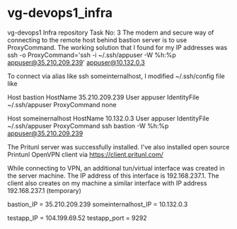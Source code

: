 # vg-devops1_infra
vg-devops1 Infra repository Task No: 3 The modern and secure way of connecting to the remote host behind bastion server is to use ProxyCommand. The working solution that I found for my IP addresses was ssh -o ProxyCommand='ssh -i ~/.ssh/appuser -W %h:%p appuser@35.210.209.239' appuser@10.132.0.3

To connect via alias like ssh someinternalhost, I modified ~/.ssh/config file like

Host bastion HostName 35.210.209.239 User appuser IdentityFile ~/.ssh/appuser ProxyCommand none

Host someinernalhost HostName 10.132.0.3 User appuser IdentityFile ~/.ssh/appuser ProxyCommand ssh bastion -W %h:%p appuser@35.210.209.239

The Pritunl server was successfully installed. I've also installed open source Printunl OpenVPN client via https://client.pritunl.com/

While connecting to VPN, an additional tun/virtual interface was created in the server machine. The IP address of this interface is 192.168.237.1. The client also creates on my machine a similar interface with IP address 192.168.237.1 (temporary)

bastion_IP = 35.210.209.239 someinternalhost_IP = 10.132.0.3

testapp_IP = 104.199.69.52
testapp_port = 9292
